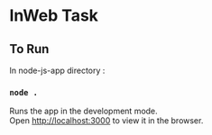 # InWeb Task

## To Run

In node-js-app directory :

### `node .`

Runs the app in the development mode.\
Open [http://localhost:3000](http://localhost:3000) to view it in the browser.
